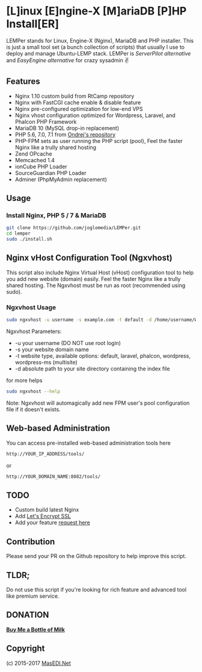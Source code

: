 # [L]inux [E]ngine-X [M]ariaDB [P]HP Install[ER]
LEMPer stands for Linux, Engine-X (Nginx), MariaDB and PHP installer. This is just a small tool set (a bunch collection of scripts) that usually I use to deploy and manage Ubuntu-LEMP stack. LEMPer is _ServerPilot alternative_ and _EasyEngine alternative_ for crazy sysadmin :v:

## Features
* Nginx 1.10 custom build from RtCamp repository
* Nginx with FastCGI cache enable & disable feature
* Nginx pre-configured optimization for low-end VPS
* Nginx vhost configuration optimized for Wordpress, Laravel, and Phalcon PHP Framework
* MariaDB 10 (MySQL drop-in replacement)
* PHP 5.6, 7.0, 7.1 from [Ondrej's repository](https://launchpad.net/~ondrej/+archive/ubuntu/php)
* PHP-FPM sets as user running the PHP script (pool), Feel the faster Nginx like a trully shared hosting
* Zend OPcache
* Memcached 1.4
* ionCube PHP Loader
* SourceGuardian PHP Loader
* Adminer (PhpMyAdmin replacement)

## Usage

### Install Nginx, PHP 5 / 7 &amp; MariaDB
```bash
git clone https://github.com/joglomedia/LEMPer.git
cd lemper
sudo ./install.sh
```

## Nginx vHost Configuration Tool (Ngxvhost)
This script also include Nginx Virtual Host (vHost) configuration tool to help you add new website (domain) easily. Feel the faster Nginx like a trully shared hosting.
The Ngxvhost must be run as root (recommended using sudo).

### Ngxvhost Usage
```bash
sudo ngxvhost -u username -s example.com -t default -d /home/username/Webs/example.com
```
Ngxvhost Parameters:

* -u your username (DO NOT use root login)
* -s your website domain name
* -t website type, available options: default, laravel, phalcon, wordpress, wordpress-ms (multisite)
* -d absolute path to your site directory containing the index file

for more helps
```bash
sudo ngxvhost --help
```

Note: Ngxvhost will automagically add new FPM user's pool configuration file if it doesn't exists.

## Web-based Administration
You can access pre-installed web-based administration tools here
```bash
http://YOUR_IP_ADDRESS/tools/
```
or
```bash
http://YOUR_DOMAIN_NAME:8082/tools/
```

## TODO
* Custom build latest Nginx
* Add [Let's Encrypt SSL](https://letsencrypt.org/)
* Add your feature [request here](https://github.com/joglomedia/LEMPer/issues/new)

## Contribution
Please send your PR on the Github repository to help improve this script.

## TLDR;
Do not use this script if you're looking for rich feature and advanced tool like premium service.

## DONATION
**[Buy Me a Bottle of Milk](https://paypal.me/masedi)**

## Copyright
(c) 2015-2017
<a href="http://masedi.net/">MasEDI.Net</a>
